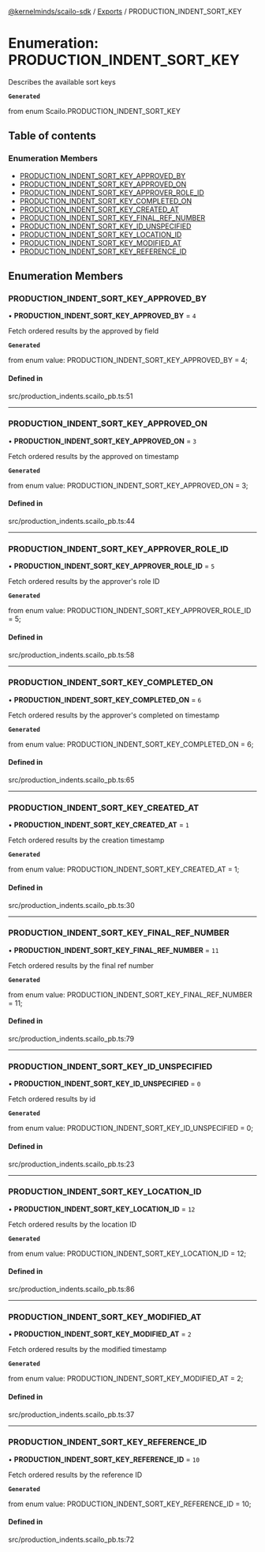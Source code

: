 [@kernelminds/scailo-sdk](../README.md) / [Exports](../modules.md) / PRODUCTION\_INDENT\_SORT\_KEY

# Enumeration: PRODUCTION\_INDENT\_SORT\_KEY

Describes the available sort keys

**`Generated`**

from enum Scailo.PRODUCTION_INDENT_SORT_KEY

## Table of contents

### Enumeration Members

- [PRODUCTION\_INDENT\_SORT\_KEY\_APPROVED\_BY](PRODUCTION_INDENT_SORT_KEY.md#production_indent_sort_key_approved_by)
- [PRODUCTION\_INDENT\_SORT\_KEY\_APPROVED\_ON](PRODUCTION_INDENT_SORT_KEY.md#production_indent_sort_key_approved_on)
- [PRODUCTION\_INDENT\_SORT\_KEY\_APPROVER\_ROLE\_ID](PRODUCTION_INDENT_SORT_KEY.md#production_indent_sort_key_approver_role_id)
- [PRODUCTION\_INDENT\_SORT\_KEY\_COMPLETED\_ON](PRODUCTION_INDENT_SORT_KEY.md#production_indent_sort_key_completed_on)
- [PRODUCTION\_INDENT\_SORT\_KEY\_CREATED\_AT](PRODUCTION_INDENT_SORT_KEY.md#production_indent_sort_key_created_at)
- [PRODUCTION\_INDENT\_SORT\_KEY\_FINAL\_REF\_NUMBER](PRODUCTION_INDENT_SORT_KEY.md#production_indent_sort_key_final_ref_number)
- [PRODUCTION\_INDENT\_SORT\_KEY\_ID\_UNSPECIFIED](PRODUCTION_INDENT_SORT_KEY.md#production_indent_sort_key_id_unspecified)
- [PRODUCTION\_INDENT\_SORT\_KEY\_LOCATION\_ID](PRODUCTION_INDENT_SORT_KEY.md#production_indent_sort_key_location_id)
- [PRODUCTION\_INDENT\_SORT\_KEY\_MODIFIED\_AT](PRODUCTION_INDENT_SORT_KEY.md#production_indent_sort_key_modified_at)
- [PRODUCTION\_INDENT\_SORT\_KEY\_REFERENCE\_ID](PRODUCTION_INDENT_SORT_KEY.md#production_indent_sort_key_reference_id)

## Enumeration Members

### PRODUCTION\_INDENT\_SORT\_KEY\_APPROVED\_BY

• **PRODUCTION\_INDENT\_SORT\_KEY\_APPROVED\_BY** = ``4``

Fetch ordered results by the approved by field

**`Generated`**

from enum value: PRODUCTION_INDENT_SORT_KEY_APPROVED_BY = 4;

#### Defined in

src/production_indents.scailo_pb.ts:51

___

### PRODUCTION\_INDENT\_SORT\_KEY\_APPROVED\_ON

• **PRODUCTION\_INDENT\_SORT\_KEY\_APPROVED\_ON** = ``3``

Fetch ordered results by the approved on timestamp

**`Generated`**

from enum value: PRODUCTION_INDENT_SORT_KEY_APPROVED_ON = 3;

#### Defined in

src/production_indents.scailo_pb.ts:44

___

### PRODUCTION\_INDENT\_SORT\_KEY\_APPROVER\_ROLE\_ID

• **PRODUCTION\_INDENT\_SORT\_KEY\_APPROVER\_ROLE\_ID** = ``5``

Fetch ordered results by the approver's role ID

**`Generated`**

from enum value: PRODUCTION_INDENT_SORT_KEY_APPROVER_ROLE_ID = 5;

#### Defined in

src/production_indents.scailo_pb.ts:58

___

### PRODUCTION\_INDENT\_SORT\_KEY\_COMPLETED\_ON

• **PRODUCTION\_INDENT\_SORT\_KEY\_COMPLETED\_ON** = ``6``

Fetch ordered results by the approver's completed on timestamp

**`Generated`**

from enum value: PRODUCTION_INDENT_SORT_KEY_COMPLETED_ON = 6;

#### Defined in

src/production_indents.scailo_pb.ts:65

___

### PRODUCTION\_INDENT\_SORT\_KEY\_CREATED\_AT

• **PRODUCTION\_INDENT\_SORT\_KEY\_CREATED\_AT** = ``1``

Fetch ordered results by the creation timestamp

**`Generated`**

from enum value: PRODUCTION_INDENT_SORT_KEY_CREATED_AT = 1;

#### Defined in

src/production_indents.scailo_pb.ts:30

___

### PRODUCTION\_INDENT\_SORT\_KEY\_FINAL\_REF\_NUMBER

• **PRODUCTION\_INDENT\_SORT\_KEY\_FINAL\_REF\_NUMBER** = ``11``

Fetch ordered results by the final ref number

**`Generated`**

from enum value: PRODUCTION_INDENT_SORT_KEY_FINAL_REF_NUMBER = 11;

#### Defined in

src/production_indents.scailo_pb.ts:79

___

### PRODUCTION\_INDENT\_SORT\_KEY\_ID\_UNSPECIFIED

• **PRODUCTION\_INDENT\_SORT\_KEY\_ID\_UNSPECIFIED** = ``0``

Fetch ordered results by id

**`Generated`**

from enum value: PRODUCTION_INDENT_SORT_KEY_ID_UNSPECIFIED = 0;

#### Defined in

src/production_indents.scailo_pb.ts:23

___

### PRODUCTION\_INDENT\_SORT\_KEY\_LOCATION\_ID

• **PRODUCTION\_INDENT\_SORT\_KEY\_LOCATION\_ID** = ``12``

Fetch ordered results by the location ID

**`Generated`**

from enum value: PRODUCTION_INDENT_SORT_KEY_LOCATION_ID = 12;

#### Defined in

src/production_indents.scailo_pb.ts:86

___

### PRODUCTION\_INDENT\_SORT\_KEY\_MODIFIED\_AT

• **PRODUCTION\_INDENT\_SORT\_KEY\_MODIFIED\_AT** = ``2``

Fetch ordered results by the modified timestamp

**`Generated`**

from enum value: PRODUCTION_INDENT_SORT_KEY_MODIFIED_AT = 2;

#### Defined in

src/production_indents.scailo_pb.ts:37

___

### PRODUCTION\_INDENT\_SORT\_KEY\_REFERENCE\_ID

• **PRODUCTION\_INDENT\_SORT\_KEY\_REFERENCE\_ID** = ``10``

Fetch ordered results by the reference ID

**`Generated`**

from enum value: PRODUCTION_INDENT_SORT_KEY_REFERENCE_ID = 10;

#### Defined in

src/production_indents.scailo_pb.ts:72
